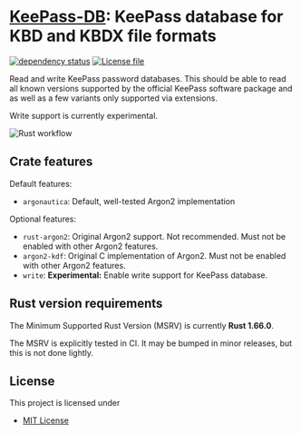 [KeePass-DB][docsrs]: KeePass database for KBD and KBDX file formats
========================================

[gh-image]: https://github.com/penguin359/keepass-db/actions/workflows/rust.yml/badge.svg
[gh-checks]: https://github.com/penguin359/keepass-db/actions?query=workflow%3Arust
[cratesio-image]: https://img.shields.io/crates/v/keepass-db.svg
[cratesio]: https://crates.io/crates/keepass-db
[docsrs-image]: https://docs.rs/keepass-db/badge.svg
[docsrs]: https://docs.rs/keepass-db
[codecov-img]: https://img.shields.io/codecov/c/github/penguin359/keepass-db?logo=codecov
[codecov-link]: https://codecov.io/gh/penguin359/keepass-db
[![dependency status](https://deps.rs/repo/github/penguin359/keepass-db/status.svg)](https://deps.rs/repo/github/penguin359/keepass-db)
[![License file](https://img.shields.io/github/license/penguin359/keepass-db)](https://github.com/penguin359/keepass-db/blob/main/LICENSE)


Read and write KeePass password databases. This should be able to read all known
versions supported by the official KeePass software package and as well as a few
variants only supported via extensions.

Write support is currently experimental.

![Rust workflow](https://github.com/penguin359/kdbx/actions/workflows/rust.yml/badge.svg)

## Crate features

Default features:

* `argonautica`: Default, well-tested Argon2 implementation

Optional features:

* `rust-argon2`: Original Argon2 support. Not recommended. Must not be enabled with other Argon2 features.
* `argon2-kdf`: Original C implementation of Argon2. Must not be enabled with other Argon2 features.
* `write`: **Experimental:** Enable write support for KeePass database.

## Rust version requirements

The Minimum Supported Rust Version (MSRV) is currently **Rust 1.66.0**.

The MSRV is explicitly tested in CI. It may be bumped in minor releases, but this is not done
lightly.

## License

This project is licensed under

* [MIT License](https://opensource.org/licenses/MIT)

